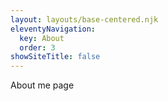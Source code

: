```yaml
---
layout: layouts/base-centered.njk
eleventyNavigation:
  key: About
  order: 3
showSiteTitle: false
---
```


About me page